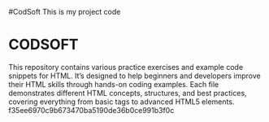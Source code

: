 
#CodSoft
This is my project code

# CODSOFT
This repository contains various practice exercises and example code snippets for HTML. It’s designed to help beginners and developers improve their HTML skills through hands-on coding examples. Each file demonstrates different HTML concepts, structures, and best practices, covering everything from basic tags to advanced HTML5 elements.
f35ee6970c9b673470ba5190de36b0ce991b3f0c
